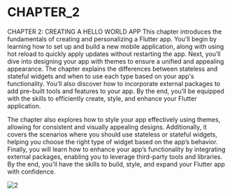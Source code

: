 # CHAPTER_2

CHAPTER 2: CREATING A HELLO WORLD APP
This chapter introduces the fundamentals of creating and personalizing a Flutter app. You'll begin by learning how to set up and build a new mobile application, along with using hot reload to quickly apply updates without restarting the app. Next, you’ll dive into designing your app with themes to ensure a unified and appealing appearance. The chapter explains the differences between stateless and stateful widgets and when to use each type based on your app's functionality. You’ll also discover how to incorporate external packages to add pre-built tools and features to your app. By the end, you’ll be equipped with the skills to efficiently create, style, and enhance your Flutter application.

The chapter also explores how to style your app effectively using themes, allowing for consistent and visually appealing designs. Additionally, it covers the scenarios where you should use stateless or stateful widgets, helping you choose the right type of widget based on the app’s behavior. Finally, you will learn how to enhance your app’s functionality by integrating external packages, enabling you to leverage third-party tools and libraries. By the end, you'll have the skills to build, style, and expand your Flutter app with confidence.

![2](https://github.com/user-attachments/assets/ed8679c8-4f45-439d-a91d-a1ea5ad48b4b)
